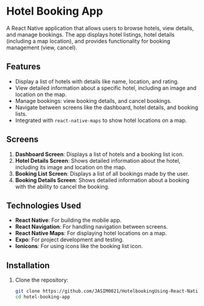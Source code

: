 # Hotel Booking App

A React Native application that allows users to browse hotels, view details, and manage bookings. The app displays hotel listings, hotel details (including a map location), and provides functionality for booking management (view, cancel).

## Features

- Display a list of hotels with details like name, location, and rating.
- View detailed information about a specific hotel, including an image and location on the map.
- Manage bookings: view booking details, and cancel bookings.
- Navigate between screens like the dashboard, hotel details, and booking lists.
- Integrated with `react-native-maps` to show hotel locations on a map.

## Screens

1. **Dashboard Screen**: Displays a list of hotels and a booking list icon.
2. **Hotel Details Screen**: Shows detailed information about the hotel, including its image and location on the map.
3. **Booking List Screen**: Displays a list of all bookings made by the user.
4. **Booking Details Screen**: Shows detailed information about a booking with the ability to cancel the booking.

## Technologies Used

- **React Native**: For building the mobile app.
- **React Navigation**: For handling navigation between screens.
- **React Native Maps**: For displaying hotel locations on a map.
- **Expo**: For project development and testing.
- **Ionicons**: For using icons like the booking list icon.

## Installation

1. Clone the repository:

   ```bash
   git clone https://github.com/JASIM0021/HotelbookingUsing-React-Native
   cd hotel-booking-app
   ```
